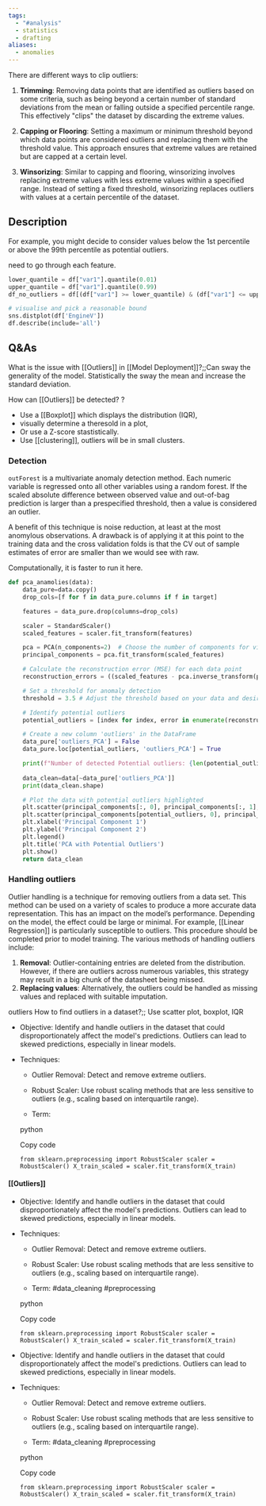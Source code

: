 ```yaml
---
tags:
  - "#analysis"
  - statistics
  - drafting
aliases:
  - anomalies
---
```


There are different ways to clip outliers:

1. **Trimming**: Removing data points that are identified as outliers based on some criteria, such as being beyond a certain number of standard deviations from the mean or falling outside a specified percentile range. This effectively "clips" the dataset by discarding the extreme values.
    
2. **Capping or Flooring**: Setting a maximum or minimum threshold beyond which data points are considered outliers and replacing them with the threshold value. This approach ensures that extreme values are retained but are capped at a certain level.
    
3. **Winsorizing**: Similar to capping and flooring, winsorizing involves replacing extreme values with less extreme values within a specified range. Instead of setting a fixed threshold, winsorizing replaces outliers with values at a certain percentile of the dataset.
## Description

For example, you might decide to consider values below the 1st percentile or above the 99th percentile as potential outliers.

need to go through each feature.
```python
lower_quantile = df["var1"].quantile(0.01)
upper_quantile = df["var1"].quantile(0.99)
df_no_outliers = df[(df["var1"] >= lower_quantile) & (df["var1"] <= upper_quantile)]

# visualise and pick a reasonable bound
sns.distplot(df['EngineV'])
df.describe(include='all')
```

## Q&As

What is the issue with [[Outliers]] in [[Model Deployment]]?;;Can sway the generality of the model. Statistically the sway the mean and increase the standard deviation.

How can [[Outliers]] be detected?
?
- Use a [[Boxplot]] which displays the distribution (IQR),
- visually determine a theresold in a plot,
- Or use a Z-score stastistically.
- Use [[clustering]], outliers will be in small clusters.


### Detection

`outForest` is a multivariate anomaly detection method. Each numeric variable is regressed onto all other variables using a random forest. If the scaled absolute difference between observed value and out-of-bag prediction is larger than a prespecified threshold, then a value is considered an outlier.

A benefit of this technique is noise reduction, at least at the most anomylous observations. A drawback is of applying it at this point to the training data and the cross validation folds is that the CV out of sample estimates of error are smaller than we would see with raw.

Computationally, it is faster to run it here.

```python
def pca_anamolies(data):
    data_pure=data.copy()
    drop_cols=[f for f in data_pure.columns if f in target]

    features = data_pure.drop(columns=drop_cols)

    scaler = StandardScaler()
    scaled_features = scaler.fit_transform(features)

    pca = PCA(n_components=2)  # Choose the number of components for visualization
    principal_components = pca.fit_transform(scaled_features)

    # Calculate the reconstruction error (MSE) for each data point
    reconstruction_errors = ((scaled_features - pca.inverse_transform(principal_components)) ** 2).mean(axis=1)

    # Set a threshold for anomaly detection
    threshold = 3.5 # Adjust the threshold based on your data and desired sensitivity

    # Identify potential outliers
    potential_outliers = [index for index, error in enumerate(reconstruction_errors) if error > threshold]

    # Create a new column 'outliers' in the DataFrame
    data_pure['outliers_PCA'] = False
    data_pure.loc[potential_outliers, 'outliers_PCA'] = True

    print(f"Number of detected Potential outliers: {len(potential_outliers)}")
    
    data_clean=data[~data_pure['outliers_PCA']]
    print(data_clean.shape)

    # Plot the data with potential outliers highlighted
    plt.scatter(principal_components[:, 0], principal_components[:, 1], c='green', label='Normal Data')
    plt.scatter(principal_components[potential_outliers, 0], principal_components[potential_outliers, 1], c='red', label='Potential Outliers')
    plt.xlabel('Principal Component 1')
    plt.ylabel('Principal Component 2')
    plt.legend()
    plt.title('PCA with Potential Outliers')
    plt.show()
    return data_clean
```
### Handling outliers

Outlier handling is a technique for removing outliers from a data set. This method can be used on a variety of scales to produce a more accurate data representation. This has an impact on the model’s performance. Depending on the model, the effect could be large or minimal. For example, [[Linear Regression]] is particularly susceptible to outliers. This procedure should be completed prior to model training. The various methods of handling outliers include:

1. **Removal**: Outlier-containing entries are deleted from the distribution. However, if there are outliers across numerous variables, this strategy may result in a big chunk of the datasheet being missed.
2. **Replacing values**: Alternatively, the outliers could be handled as missing values and replaced with suitable imputation.


outliers
How to find outliers in a dataset?;; Use scatter plot, boxplot, IQR

- Objective: Identify and handle outliers in the dataset that could disproportionately affect the model's predictions. Outliers can lead to skewed predictions, especially in linear models.
    
- Techniques:
    
    - Outlier Removal: Detect and remove extreme outliers.
        
    - Robust Scaler: Use robust scaling methods that are less sensitive to outliers (e.g., scaling based on interquartile range).
        
    - Term: 
        
    
    python
    
    Copy code
    
    `from sklearn.preprocessing import RobustScaler scaler = RobustScaler() X_train_scaled = scaler.fit_transform(X_train)`



#### [[Outliers]]

- Objective: Identify and handle outliers in the dataset that could disproportionately affect the model's predictions. Outliers can lead to skewed predictions, especially in linear models.
    
- Techniques:
    
    - Outlier Removal: Detect and remove extreme outliers.
        
    - Robust Scaler: Use robust scaling methods that are less sensitive to outliers (e.g., scaling based on interquartile range).
        
    - Term: #data_cleaning #preprocessing
        
    
    python
    
    Copy code
    
    `from sklearn.preprocessing import RobustScaler scaler = RobustScaler() X_train_scaled = scaler.fit_transform(X_train)`

- Objective: Identify and handle outliers in the dataset that could disproportionately affect the model's predictions. Outliers can lead to skewed predictions, especially in linear models.
    
- Techniques:
    
    - Outlier Removal: Detect and remove extreme outliers.
        
    - Robust Scaler: Use robust scaling methods that are less sensitive to outliers (e.g., scaling based on interquartile range).
        
    - Term: #data_cleaning #preprocessing
        
    
    python
    
    Copy code
    
    `from sklearn.preprocessing import RobustScaler scaler = RobustScaler() X_train_scaled = scaler.fit_transform(X_train)`